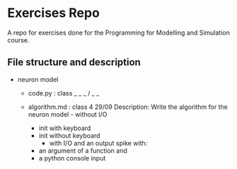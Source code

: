 # Exercises Repo
A repo for exercises done for the Programming for Modelling and Simulation course.

## File structure and description
- neuron model
  - code.py : class _ _ _ / _ _

  - algorithm.md : class 4 29/09
      Description: Write the algorithm for the neuron model
        - without I/O
	  - init with keyboard
	  - init without keyboard
        - with I/O and an output spike with:
	  - an argument of a function and
	  - a python console input

